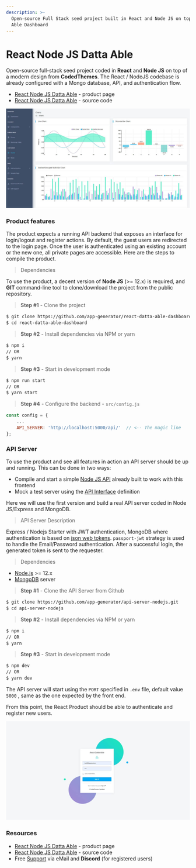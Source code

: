 ```yaml
---
description: >-
  Open-source Full Stack seed project built in React and Node JS on top of Datta
  Able Dashboard
---
```


# React Node JS Datta Able

Open-source full-stack seed project coded in **React** and **Node JS** on top of a modern design from **CodedThemes**. The React / NodeJS codebase is already configured with a Mongo database, API, and authentication flow.

* [React Node JS Datta Able](https://appseed.us/product/react-node-js-datta-able) - product page
* [React Node JS Datta Able](https://github.com/app-generator/react-datta-able-dashboard) - source code

![React Node JS - Datta Able \(free version\).](../../.gitbook/assets/react-datta-able-cover.jpg)

### Product features

The product expects a running API backend that exposes an interface for login/logout and register actions. By default, the guest users are redirected to the login page. Once the user is authenticated using an existing account or the new one, all private pages are accessible. Here are the steps to compile the product. 

> Dependencies

To use the product, a decent version of **Node JS** \(&gt;= 12.x\) is required, and **GIT** command-line tool to clone/download the project from the public repository.

> **Step \#1** - Clone the project

```bash
$ git clone https://github.com/app-generator/react-datta-able-dashboard.git
$ cd react-datta-able-dashboard 
```

> **Step \#2** - Install dependencies via NPM or yarn

```bash
$ npm i
// OR
$ yarn 
```

> **Step \#3** - Start in development mode

```bash
$ npm run start 
// OR
$ yarn start 
```

> **Step \#4** - Configure the backend - `src/config.js`

```javascript
const config = {
    ...
    API_SERVER: 'http://localhost:5000/api/'  // <-- The magic line
}; 
```



### API Server

To use the product and see all features in action an API server should be up and running. This can be done in two ways:

* Compile and start a simple [Node JS API](https://github.com/app-generator/api-server-nodejs) already built to work with this frontend
* Mock a test server using the [API Interface](https://github.com/app-generator/api-server-nodejs/blob/master/media/api.postman_collection.json) definition

Here we will use the first version and build a real API server coded in Node JS/Express and MongoDB. 

> API Server Description

Express / Nodejs Starter with JWT authentication, MongoDB where authentication is based on [json web tokens](https://jwt.io/). `passport-jwt` strategy is used to handle the Email/Password authentication. After a successful login, the generated token is sent to the requester.

> Dependencies

* [Node.js](https://nodejs.org/) &gt;= 12.x
* [MongoDB](https://www.mongodb.com/) server 

> **Step \#1** - Clone the API Server from Github

```bash
$ git clone https://github.com/app-generator/api-server-nodejs.git
$ cd api-server-nodejs 
```

> **Step \#2** - Install dependencies via NPM or yarn

```bash
$ npm i
// OR
$ yarn 
```

> **Step \#3** - Start in development mode

```bash
$ npm dev
// OR
$ yarn dev 
```

The API server will start using the `PORT` specified in `.env` file, default value `5000` , same as the one expected by the front end.

From this point, the React Product should be able to authenticate and register new users. 

![React Node JS Datta Able - Login Page.](../../.gitbook/assets/react-datta-able-login.jpg)

### Resources 

* [React Node JS Datta Able](https://appseed.us/product/react-node-js-datta-able) - product page
* [React Node JS Datta Able](https://github.com/app-generator/react-datta-able-dashboard) - source code
* Free [Support](https://appseed.us/support) via eMail and **Discord** \(for registered users\) 

